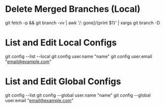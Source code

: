 # Delete Merged Branches (Local)

git fetch -p && git branch -vv | awk '/: gone]/{print $1}' | xargs git branch -D

# List and Edit Local Configs

git config --list --local
git config user.name "name"
git config user.email "email@example.com"

# List and Edit Global Configs

git config --list
git config --global user.name "name"
git config --global user.email "email@example.com"
